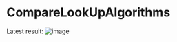 # CompareLookUpAlgorithms

Latest result:
![image](https://github.com/user-attachments/assets/9b995d3f-6ee0-44ec-a937-dfa8d3496d2c)
